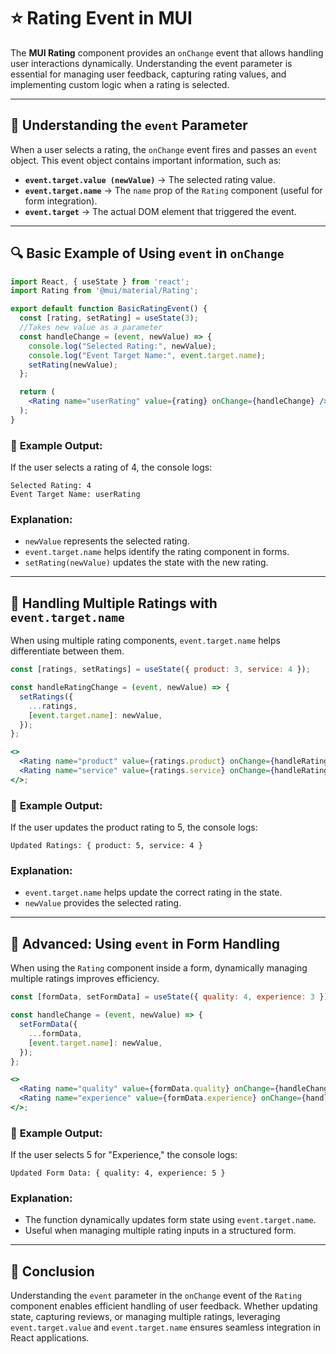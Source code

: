 # ⭐ Rating Event in MUI

The **MUI Rating** component provides an `onChange` event that allows handling user interactions dynamically. Understanding the event parameter is essential for managing user feedback, capturing rating values, and implementing custom logic when a rating is selected.

---

## 📌 **Understanding the `event` Parameter**

When a user selects a rating, the `onChange` event fires and passes an `event` object. This event object contains important information, such as:

- **`event.target.value (newValue)`** → The selected rating value.
- **`event.target.name`** → The `name` prop of the `Rating` component (useful for form integration).
- **`event.target`** → The actual DOM element that triggered the event.

---

## 🔍 **Basic Example of Using `event` in `onChange`**

```jsx
import React, { useState } from 'react';
import Rating from '@mui/material/Rating';

export default function BasicRatingEvent() {
  const [rating, setRating] = useState(3);
  //Takes new value as a parameter
  const handleChange = (event, newValue) => {
    console.log("Selected Rating:", newValue);
    console.log("Event Target Name:", event.target.name);
    setRating(newValue);
  };

  return (
    <Rating name="userRating" value={rating} onChange={handleChange} />
  );
}
```

### 📝 **Example Output:**
If the user selects a rating of 4, the console logs:
```
Selected Rating: 4
Event Target Name: userRating
```

### **Explanation:**
- `newValue` represents the selected rating.
- `event.target.name` helps identify the rating component in forms.
- `setRating(newValue)` updates the state with the new rating.

---

## 🔄 **Handling Multiple Ratings with `event.target.name`**

When using multiple rating components, `event.target.name` helps differentiate between them.

```jsx
const [ratings, setRatings] = useState({ product: 3, service: 4 });

const handleRatingChange = (event, newValue) => {
  setRatings({
    ...ratings,
    [event.target.name]: newValue,
  });
};

<>
  <Rating name="product" value={ratings.product} onChange={handleRatingChange} /> Product Rating
  <Rating name="service" value={ratings.service} onChange={handleRatingChange} /> Service Rating
</>;
```

### 📝 **Example Output:**
If the user updates the product rating to 5, the console logs:
```
Updated Ratings: { product: 5, service: 4 }
```

### **Explanation:**
- `event.target.name` helps update the correct rating in the state.
- `newValue` provides the selected rating.

---

## 🎯 **Advanced: Using `event` in Form Handling**

When using the `Rating` component inside a form, dynamically managing multiple ratings improves efficiency.

```jsx
const [formData, setFormData] = useState({ quality: 4, experience: 3 });

const handleChange = (event, newValue) => {
  setFormData({
    ...formData,
    [event.target.name]: newValue,
  });
};

<>
  <Rating name="quality" value={formData.quality} onChange={handleChange} /> Quality
  <Rating name="experience" value={formData.experience} onChange={handleChange} /> Experience
</>;
```

### 📝 **Example Output:**
If the user selects 5 for "Experience," the console logs:
```
Updated Form Data: { quality: 4, experience: 5 }
```

### **Explanation:**
- The function dynamically updates form state using `event.target.name`.
- Useful when managing multiple rating inputs in a structured form.

---

## 🚀 **Conclusion**

Understanding the `event` parameter in the `onChange` event of the `Rating` component enables efficient handling of user feedback. Whether updating state, capturing reviews, or managing multiple ratings, leveraging `event.target.value` and `event.target.name` ensures seamless integration in React applications.

